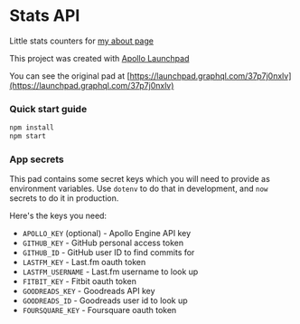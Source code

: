 # Stats API

Little stats counters for [my about page](https://lowmess.com/about)

This project was created with [Apollo Launchpad](https://launchpad.graphql.com)

You can see the original pad at [https://launchpad.graphql.com/37p7j0nxlv](https://launchpad.graphql.com/37p7j0nxlv)

### Quick start guide

```bash
npm install
npm start
```

### App secrets

This pad contains some secret keys which you will need to provide as environment variables. Use `dotenv` to do that in development, and `now` secrets to do it in production.

Here's the keys you need:

* `APOLLO_KEY` (optional) - Apollo Engine API key
* `GITHUB_KEY` - GitHub personal access token
* `GITHUB_ID` - GitHub user ID to find commits for
* `LASTFM_KEY` - Last.fm oauth token
* `LASTFM_USERNAME` - Last.fm username to look up
* `FITBIT_KEY` - Fitbit oauth token
* `GOODREADS_KEY` - Goodreads API key
* `GOODREADS_ID` - Goodreads user id to look up
* `FOURSQUARE_KEY` - Foursquare oauth token
